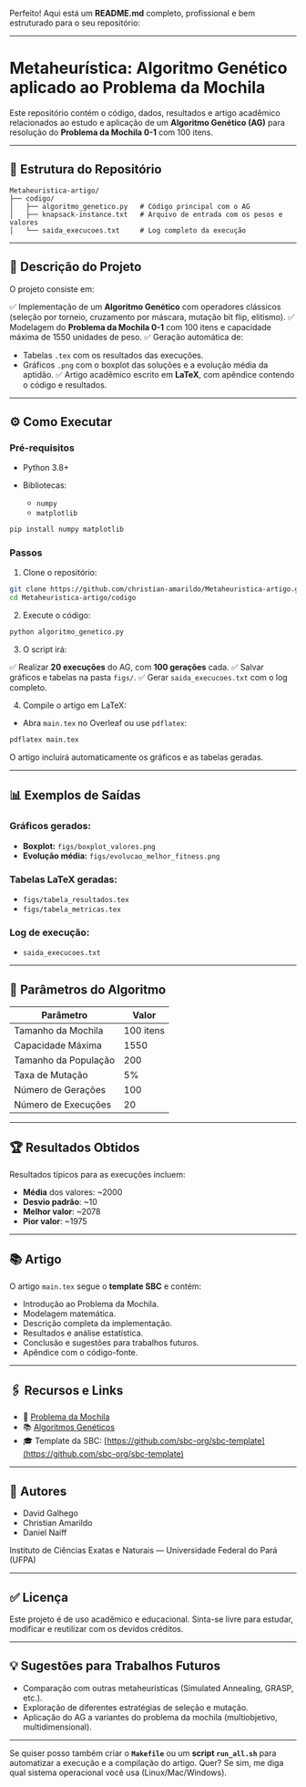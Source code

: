 Perfeito! Aqui está um **README.md** completo, profissional e bem estruturado para o seu repositório:

---

# Metaheurística: Algoritmo Genético aplicado ao Problema da Mochila

Este repositório contém o código, dados, resultados e artigo acadêmico relacionados ao estudo e aplicação de um **Algoritmo Genético (AG)** para resolução do **Problema da Mochila 0-1** com 100 itens.

---

## 📂 Estrutura do Repositório

```
Metaheuristica-artigo/
├── codigo/
│   ├── algoritmo_genetico.py   # Código principal com o AG
│   ├── knapsack-instance.txt   # Arquivo de entrada com os pesos e valores
│   └── saida_execucoes.txt     # Log completo da execução

```

---

## 📝 Descrição do Projeto

O projeto consiste em:

✅ Implementação de um **Algoritmo Genético** com operadores clássicos (seleção por torneio, cruzamento por máscara, mutação bit flip, elitismo).
✅ Modelagem do **Problema da Mochila 0-1** com 100 itens e capacidade máxima de 1550 unidades de peso.
✅ Geração automática de:

* Tabelas `.tex` com os resultados das execuções.
* Gráficos `.png` com o boxplot das soluções e a evolução média da aptidão.
  ✅ Artigo acadêmico escrito em **LaTeX**, com apêndice contendo o código e resultados.

---

## ⚙️ Como Executar

### Pré-requisitos

* Python 3.8+
* Bibliotecas:

  * `numpy`
  * `matplotlib`

```bash
pip install numpy matplotlib
```

### Passos

1. Clone o repositório:

```bash
git clone https://github.com/christian-amarildo/Metaheuristica-artigo.git
cd Metaheuristica-artigo/codigo
```

2. Execute o código:

```bash
python algoritmo_genetico.py
```

3. O script irá:

✅ Realizar **20 execuções** do AG, com **100 gerações** cada.
✅ Salvar gráficos e tabelas na pasta `figs/`.
✅ Gerar `saida_execucoes.txt` com o log completo.

4. Compile o artigo em LaTeX:

* Abra `main.tex` no Overleaf ou use `pdflatex`:

```bash
pdflatex main.tex
```

O artigo incluirá automaticamente os gráficos e as tabelas geradas.

---

## 📊 Exemplos de Saídas

### Gráficos gerados:

* **Boxplot:** `figs/boxplot_valores.png`
* **Evolução média:** `figs/evolucao_melhor_fitness.png`

### Tabelas LaTeX geradas:

* `figs/tabela_resultados.tex`
* `figs/tabela_metricas.tex`

### Log de execução:

* `saida_execucoes.txt`

---

## 🧮 Parâmetros do Algoritmo

| Parâmetro            | Valor     |
| -------------------- | --------- |
| Tamanho da Mochila   | 100 itens |
| Capacidade Máxima    | 1550      |
| Tamanho da População | 200       |
| Taxa de Mutação      | 5%        |
| Número de Gerações   | 100       |
| Número de Execuções  | 20        |

---

## 🏆 Resultados Obtidos

Resultados típicos para as execuções incluem:

* **Média** dos valores: \~2000
* **Desvio padrão**: \~10
* **Melhor valor**: \~2078
* **Pior valor**: \~1975

---

## 📚 Artigo

O artigo `main.tex` segue o **template SBC** e contém:

* Introdução ao Problema da Mochila.
* Modelagem matemática.
* Descrição completa da implementação.
* Resultados e análise estatística.
* Conclusão e sugestões para trabalhos futuros.
* Apêndice com o código-fonte.

---

## 🖇️ Recursos e Links

* 📖 [Problema da Mochila](https://en.wikipedia.org/wiki/Knapsack_problem)
* 📚 [Algoritmos Genéticos](https://pt.wikipedia.org/wiki/Algoritmo_genético)
* 🎓 Template da SBC: [https://github.com/sbc-org/sbc-template](https://github.com/sbc-org/sbc-template)

---

## 👥 Autores

* David Galhego
* Christian Amarildo
* Daniel Naiff

Instituto de Ciências Exatas e Naturais — Universidade Federal do Pará (UFPA)

---

## ✅ Licença

Este projeto é de uso acadêmico e educacional.
Sinta-se livre para estudar, modificar e reutilizar com os devidos créditos.

---

## 💡 Sugestões para Trabalhos Futuros

* Comparação com outras metaheurísticas (Simulated Annealing, GRASP, etc.).
* Exploração de diferentes estratégias de seleção e mutação.
* Aplicação do AG a variantes do problema da mochila (multiobjetivo, multidimensional).

---

Se quiser posso também criar o **`Makefile`** ou um **script `run_all.sh`** para automatizar a execução e a compilação do artigo. Quer?
Se sim, me diga qual sistema operacional você usa (Linux/Mac/Windows).
